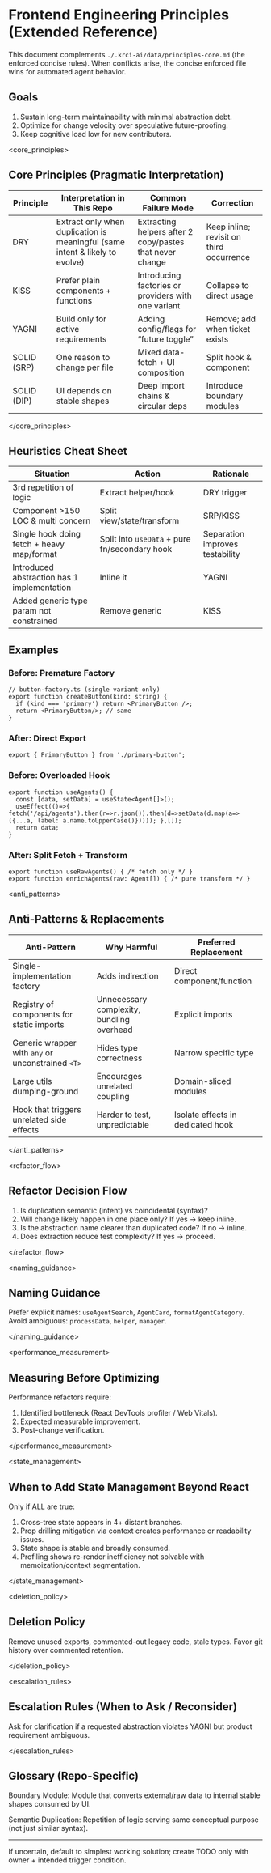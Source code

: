# Frontend Engineering Principles (Extended Reference)

This document complements `./.krci-ai/data/principles-core.md` (the enforced concise rules). When conflicts arise, the concise enforced file wins for automated agent behavior.

<goals>

## Goals

1. Sustain long-term maintainability with minimal abstraction debt.
2. Optimize for change velocity over speculative future-proofing.
3. Keep cognitive load low for new contributors.

</goals>

<core_principles>

## Core Principles (Pragmatic Interpretation)

| Principle | Interpretation in This Repo | Common Failure Mode | Correction |
|-----------|-----------------------------|----------------------|------------|
| DRY | Extract only when duplication is meaningful (same intent & likely to evolve) | Extracting helpers after 2 copy/pastes that never change | Keep inline; revisit on third occurrence |
| KISS | Prefer plain components + functions | Introducing factories or providers with one variant | Collapse to direct usage |
| YAGNI | Build only for active requirements | Adding config/flags for “future toggle” | Remove; add when ticket exists |
| SOLID (SRP) | One reason to change per file | Mixed data-fetch + UI composition | Split hook & component |
| SOLID (DIP) | UI depends on stable shapes | Deep import chains & circular deps | Introduce boundary modules |

</core_principles>

<heuristics>

## Heuristics Cheat Sheet

| Situation | Action | Rationale |
|----------|--------|-----------|
| 3rd repetition of logic | Extract helper/hook | DRY trigger |
| Component >150 LOC & multi concern | Split view/state/transform | SRP/KISS |
| Single hook doing fetch + heavy map/format | Split into `useData` + pure fn/secondary hook | Separation improves testability |
| Introduced abstraction has 1 implementation | Inline it | YAGNI |
| Added generic type param not constrained | Remove generic | KISS |

</heuristics>

<examples>

## Examples

### Before: Premature Factory

```tsx
// button-factory.ts (single variant only)
export function createButton(kind: string) {
  if (kind === 'primary') return <PrimaryButton />;
  return <PrimaryButton/>; // same
}
```

### After: Direct Export

```tsx
export { PrimaryButton } from './primary-button';
```

### Before: Overloaded Hook

```tsx
export function useAgents() {
  const [data, setData] = useState<Agent[]>();
  useEffect(()=>{ fetch('/api/agents').then(r=>r.json()).then(d=>setData(d.map(a=>({...a, label: a.name.toUpperCase()})))); },[]);
  return data;
}
```

### After: Split Fetch + Transform

```tsx
export function useRawAgents() { /* fetch only */ }
export function enrichAgents(raw: Agent[]) { /* pure transform */ }
```

</examples>

<anti_patterns>

## Anti-Patterns & Replacements

| Anti-Pattern | Why Harmful | Preferred Replacement |
|--------------|-------------|-----------------------|
| Single-implementation factory | Adds indirection | Direct component/function |
| Registry of components for static imports | Unnecessary complexity, bundling overhead | Explicit imports |
| Generic wrapper with `any` or unconstrained `<T>` | Hides type correctness | Narrow specific type |
| Large utils dumping-ground | Encourages unrelated coupling | Domain-sliced modules |
| Hook that triggers unrelated side effects | Harder to test, unpredictable | Isolate effects in dedicated hook |

</anti_patterns>

<refactor_flow>

## Refactor Decision Flow

1. Is duplication semantic (intent) vs coincidental (syntax)?
2. Will change likely happen in one place only? If yes → keep inline.
3. Is the abstraction name clearer than duplicated code? If no → inline.
4. Does extraction reduce test complexity? If yes → proceed.

</refactor_flow>

<naming_guidance>

## Naming Guidance

Prefer explicit names: `useAgentSearch`, `AgentCard`, `formatAgentCategory`. Avoid ambiguous: `processData`, `helper`, `manager`.

</naming_guidance>

<performance_measurement>

## Measuring Before Optimizing

Performance refactors require:

1. Identified bottleneck (React DevTools profiler / Web Vitals).
2. Expected measurable improvement.
3. Post-change verification.

</performance_measurement>

<state_management>

## When to Add State Management Beyond React

Only if ALL are true:

1. Cross-tree state appears in 4+ distant branches.
2. Prop drilling mitigation via context creates performance or readability issues.
3. State shape is stable and broadly consumed.
4. Profiling shows re-render inefficiency not solvable with memoization/context segmentation.

</state_management>

<deletion_policy>

## Deletion Policy

Remove unused exports, commented-out legacy code, stale types. Favor git history over commented retention.

</deletion_policy>

<escalation_rules>

## Escalation Rules (When to Ask / Reconsider)

Ask for clarification if a requested abstraction violates YAGNI but product requirement ambiguous.

</escalation_rules>

<glossary>

## Glossary (Repo-Specific)

Boundary Module: Module that converts external/raw data to internal stable shapes consumed by UI.

Semantic Duplication: Repetition of logic serving same conceptual purpose (not just similar syntax).

</glossary>

---
If uncertain, default to simplest working solution; create TODO only with owner + intended trigger condition.
